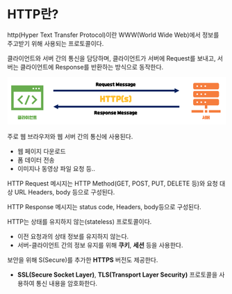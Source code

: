 # **HTTP란?**

http(Hyper Text Transfer Protocol)이란 WWW(World Wide Web)에서 정보를 주고받기 위해 사용되는 프로토콜이다.

클라이언트와 서버 간의 통신을 담당하며, 클라이언트가 서버에 Request를 보내고, 서버는 클라이언트에 Response를 반환하는 방식으로 동작한다.

![Alt text](image-1.png)

주로 웹 브라우저와 웹 서버 간의 통신에 사용된다.

-   웹 페이지 다운로드
-   폼 데이터 전송
-   이미지나 동영상 파일 요청 등..

HTTP Request 메시지는 HTTP Method(GET, POST, PUT, DELETE 등)와 요청 대상 URL Headers, body 등으로 구성된다.

HTTP Response 메시지는 status code, Headers, body등으로 구성된다.

HTTP는 상태를 유지하지 않는(stateless) 프로토콜이다.

-   이전 요청과의 상태 정보를 유지하지 않는다.
-   서버-클라이언트 간의 정보 유지를 위해 **쿠키**, **세션** 등을 사용한다.

보안을 위해 S(Secure)를 추가한 **HTTPS** 버전도 제공한다.

-   **SSL(Secure Socket Layer)**, **TLS(Transport Layer Security)** 프로토콜을 사용하여 통신 내용을 암호화한다.
